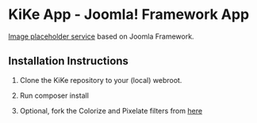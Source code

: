 # KiKe App - Joomla! Framework App #

[Image placeholder service](http://kike.zenjiapps.com/docs/index.html) based on Joomla Framework.

## Installation Instructions ##

1.	Clone the KiKe repository to your (local) webroot.
    
2.  Run composer install

3.	Optional, fork the Colorize and Pixelate filters from [here](https://github.com/christianhent/joomla-framework-image/tree/patch-1/Filter)
